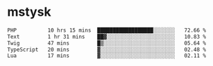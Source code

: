 # mstysk

<!--START_SECTION:waka-->

```txt
PHP          10 hrs 15 mins  ██████████████████░░░░░░░   72.66 %
Text         1 hr 31 mins    ██▓░░░░░░░░░░░░░░░░░░░░░░   10.83 %
Twig         47 mins         █▒░░░░░░░░░░░░░░░░░░░░░░░   05.64 %
TypeScript   20 mins         ▓░░░░░░░░░░░░░░░░░░░░░░░░   02.48 %
Lua          17 mins         ▓░░░░░░░░░░░░░░░░░░░░░░░░   02.11 %
```

<!--END_SECTION:waka-->
